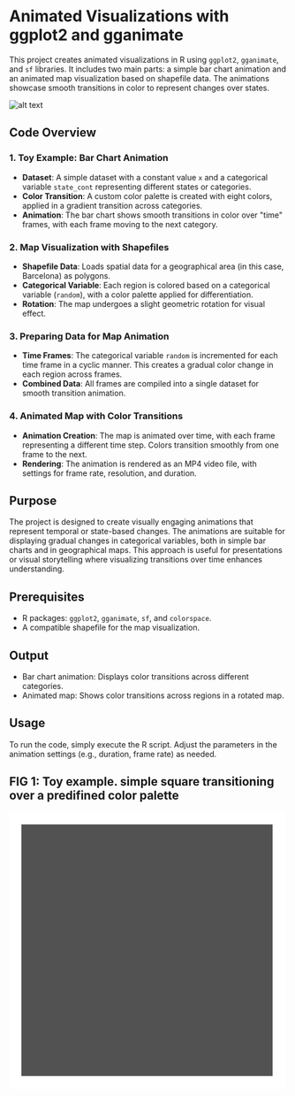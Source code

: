# Animated Visualizations with ggplot2 and gganimate

This project creates animated visualizations in R using `ggplot2`, `gganimate`, and `sf` libraries. It includes two main parts: a simple bar chart animation and an animated map visualization based on shapefile data. The animations showcase smooth transitions in color to represent changes over states.

![alt text](https://github.com/JuanGaleano/gganimate_map_colors/blob/main/map.gif) 

## Code Overview

### 1. Toy Example: Bar Chart Animation
   - **Dataset**: A simple dataset with a constant value `x` and a categorical variable `state_cont` representing different states or categories.
   - **Color Transition**: A custom color palette is created with eight colors, applied in a gradient transition across categories.
   - **Animation**: The bar chart shows smooth transitions in color over "time" frames, with each frame moving to the next category.

### 2. Map Visualization with Shapefiles
   - **Shapefile Data**: Loads spatial data for a geographical area (in this case, Barcelona) as polygons.
   - **Categorical Variable**: Each region is colored based on a categorical variable (`random`), with a color palette applied for differentiation.
   - **Rotation**: The map undergoes a slight geometric rotation for visual effect.

### 3. Preparing Data for Map Animation
   - **Time Frames**: The categorical variable `random` is incremented for each time frame in a cyclic manner. This creates a gradual color change in each region across frames.
   - **Combined Data**: All frames are compiled into a single dataset for smooth transition animation.

### 4. Animated Map with Color Transitions
   - **Animation Creation**: The map is animated over time, with each frame representing a different time step. Colors transition smoothly from one frame to the next.
   - **Rendering**: The animation is rendered as an MP4 video file, with settings for frame rate, resolution, and duration.

## Purpose
The project is designed to create visually engaging animations that represent temporal or state-based changes. The animations are suitable for displaying gradual changes in categorical variables, both in simple bar charts and in geographical maps. This approach is useful for presentations or visual storytelling where visualizing transitions over time enhances understanding.

## Prerequisites
- R packages: `ggplot2`, `gganimate`, `sf`, and `colorspace`.
- A compatible shapefile for the map visualization.

## Output
- Bar chart animation: Displays color transitions across different categories.
- Animated map: Shows color transitions across regions in a rotated map.

## Usage
To run the code, simply execute the R script. Adjust the parameters in the animation settings (e.g., duration, frame rate) as needed.


## FIG 1: Toy example. simple square transitioning over a predifined color palette

![alt text](https://github.com/JuanGaleano/gganimate_map_colors/blob/main/toy_example.gif) 
